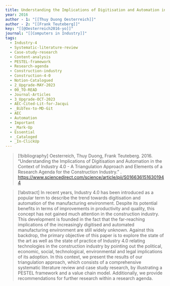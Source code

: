 ```yaml
---
title: Understanding the Implications of Digitisation and Automation in the Context of Industry 4.0 -  A Triangulation Approach and Elements of a Research Agenda for the Construction Industry
year: 2016
author - 1: "[[Thuy Duong Oesterreich]]"
author - 2: "[[Frank Teuteberg]]"
key: "[[@Oesterreich2016-yo]]"
journal: "[[Computers in Industry]]"
tags:
  - Industry-4
  - Systematic-literature-review
  - Case-study-research
  - Content-analysis
  - PESTEL-framework
  - Research-agenda
  - Construction-industry
  - Construction-4-0
  - Notion-Catalogued
  - 2_Upgrade-MAY-2023
  - 00_TO-READ
  - Journal-Articles
  - 3_Upgrade-OCT-2023
  - AEC-Cited-Lit-for-Jacqui
  - _BibTex-to-MD-Git
  - AEC
  - Automation
  - Important
  - _Mark-Up
  - Essential
  - _Cataloged
  - _In-ClickUp
---
```


> [!bibliography]
> Oesterreich, Thuy Duong, Frank Teuteberg. 2016. “Understanding the Implications of Digitisation and Automation in the Context of Industry 4.0 -  A Triangulation Approach and Elements of a Research Agenda for the Construction Industry.” . https://www.sciencedirect.com/science/article/pii/S0166361516301944

> [!abstract]
> In recent years, Industry 4.0 has been introduced as a popular term to describe the trend towards digitisation and automation of the manufacturing environment. Despite its potential benefits in terms of improvements in productivity and quality, this concept has not gained much attention in the construction industry. This development is founded in the fact that the far-reaching implications of the increasingly digitised and automated manufacturing environment are still widely unknown. Against this backdrop, the primary objective of this paper is to explore the state of the art as well as the state of practice of Industry 4.0 relating technologies in the construction industry by pointing out the political, economic, social, technological, environmental and legal implications of its adoption. In this context, we present the results of our triangulation approach, which consists of a comprehensive systematic literature review and case study research, by illustrating a PESTEL framework and a value chain model. Additionally, we provide recommendations for further research within a research agenda.